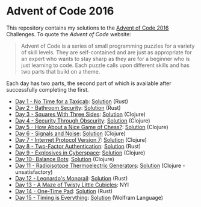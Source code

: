 
# Advent of Code 2016

This repository contains my solutions to the [Advent of Code 2016][aoc2016] Challenges.
To quote the _Advent of Code_ website:

> Advent of Code is a series of small programming puzzles for a variety of skill levels.
> They are self-contained and are just as appropriate for an expert who wants to stay
> sharp as they are for a beginner who is just learning to code. Each puzzle calls upon
> different skills and has two parts that build on a theme.

Each day has two parts, the second part of which is available after successfully completing the first.

* [Day 1 - No Time for a Taxicab][day-01]: [Solution](day_01/) (Rust)
* [Day 2 - Bathroom Security][day-02]: [Solution](day_02/) (Rust)
* [Day 3 - Squares With Three Sides][day-03]: [Solution](day_03/) (Clojure)
* [Day 4 - Security Through Obscurity][day-04]: [Solution](day_04/) (Clojure)
* [Day 5 - How About a Nice Game of Chess?][day-05]: [Solution](day_05/) (Clojure)
* [Day 6 - Signals and Noise][day-06]: [Solution](day_06/) (Clojure)
* [Day 7 - Internet Protocol Version 7][day-07]: [Solution](day_07/) (Clojure)
* [Day 8 - Two-Factor Authentication][day-08]: [Solution](day_08/) (Rust)
* [Day 9 - Explosives in Cyberspace][day-09]: [Solution](day_09/) (Clojure)
* [Day 10- Balance Bots][day-10]: [Solution](day_10/) (Clojure)
* [Day 11 - Radioisotope Thermoelectric Generators][day-11]: [Solution](day_11/) (Clojure - unsatisfactory)
* [Day 12 - Leonardo's Monorail][day-12]: [Solution](day_12/) (Rust)
* [Day 13 - A Maze of Twisty Little Cubicles][day-13]: NYI
* [Day 14 - One-Time Pad][day-14]: [Solution](day_14/) (Rust)
* [Day 15 - Timing is Everything][day-15]: [Solution](day_15/day_15.wl) (Wolfram Language)

[aoc2016]: http://adventofcode.com/2016
[day-01]: http://adventofcode.com/2016/day/1
[day-02]: http://adventofcode.com/2016/day/2
[day-03]: http://adventofcode.com/2016/day/3
[day-04]: http://adventofcode.com/2016/day/4
[day-05]: http://adventofcode.com/2016/day/5
[day-06]: http://adventofcode.com/2016/day/6
[day-07]: http://adventofcode.com/2016/day/7
[day-08]: http://adventofcode.com/2016/day/8
[day-09]: http://adventofcode.com/2016/day/9
[day-10]: http://adventofcode.com/2016/day/10
[day-11]: http://adventofcode.com/2016/day/11
[day-12]: http://adventofcode.com/2016/day/12
[day-13]: http://adventofcode.com/2016/day/13
[day-14]: http://adventofcode.com/2016/day/14
[day-15]: http://adventofcode.com/2016/day/15
